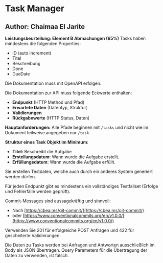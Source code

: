 # Task Manager
## Author: Chaimaa El Jarite

**Leistungsbeurteilung: Element B Abmachungen (65%)**
Tasks haben mindestens die folgenden Properties:
- ID (auto increment)
- Titel
- Beschreibung
- Done
- DueDate

Die Dokumentation muss mit OpenAPI erfolgen.

Die Dokumentation zur API muss folgende Eckwerte enthalten:
- **Endpunkt** (HTTP Method und Pfad)
- **Erwartete Daten** (Datentyp, Struktur)
- **Validierungen**
- **Rückgabewerte** (HTTP Status, Daten)

**Hauptanforderungen:** Alle Pfade beginnen mit `/tasks` und nicht wie im Dokument teilweise angegeben nur `/task`.

**Struktur eines Task Objekt im Minimum:**
- **Titel:** Beschreibt die Aufgabe
- **Erstellungsdatum:** Wann wurde die Aufgabe erstellt.
- **Erfüllungsdatum:** Wann wurde die Aufgabe erfüllt.

Sie erstellen Testdaten, welche auch durch ein anderes System generiert werden dürfen.

Für jeden Endpunkt gibt es mindestens ein vollständiges Testfallset (Erfolge und Fehlerfälle werden geprüft).

Commit-Messages sind aussagekräftig und sinnvoll:
- Nach [https://cbea.ms/git-commit/](https://cbea.ms/git-commit/)
- oder [https://www.conventionalcommits.org/en/v1.0.0/](https://www.conventionalcommits.org/en/v1.0.0/)

Verwenden Sie 201 für erfolgreiche POST Anfragen und 422 für gescheiterte Validierungen.

Die Daten zu Tasks werden bei Anfragen und Antworten ausschließlich im Body als JSON übertragen. Query Parameters für die Übertragung der Daten zu verwenden, ist falsch.


